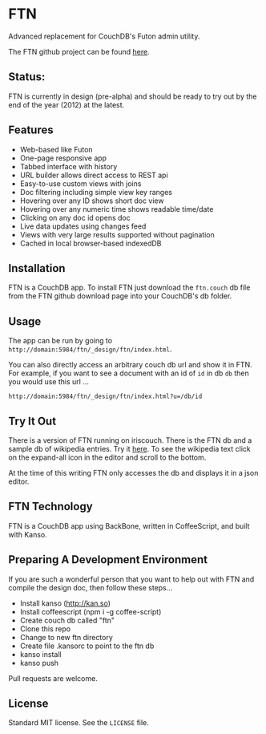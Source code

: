 # FTN
Advanced replacement for CouchDB's Futon admin utility.

The FTN github project can be found [here](https://github.com/mark-hahn/ftn).

## Status:

FTN is currently in design (pre-alpha) and should be ready to try out by the end of the year (2012) at the latest.

## Features
 
- Web-based like Futon
- One-page responsive app
- Tabbed interface with history
- URL builder allows direct access to REST api
- Easy-to-use custom views with joins
- Doc filtering including simple view key ranges
- Hovering over any ID shows short doc view
- Hovering over any numeric time shows readable time/date
- Clicking on any doc id opens doc
- Live data updates using changes feed
- Views with very large results supported without pagination
- Cached in local browser-based indexedDB
 
## Installation

FTN is a CouchDB app. To install FTN just download the `ftn.couch` db file from the FTN github download page into your CouchDB's db folder.

## Usage

The app can be run by going to `http://domain:5984/ftn/_design/ftn/index.html`.

You can also directly access an arbitrary couch db url and show it in FTN.  For example, if you want to see a document with an id of `id` in db `db` then you would use this url ...

    http://domain:5984/ftn/_design/ftn/index.html?u=/db/id
    
## Try It Out

There is a version of FTN running on iriscouch.  There is the FTN db and a sample db of wikipedia entries.  Try it [here](https://mark-hahn.iriscouch.com:6984/ftn/_design/ftn/index.html?u=/wiki/455b0608d708244c51de1ef6ccc24e65).  To see the wikipedia text click on the expand-all icon in the editor and scroll to the bottom.

At the time of this writing FTN only accesses the db and displays it in a json editor.

## FTN Technology

FTN is a CouchDB app using BackBone, written in CoffeeScript, and built with Kanso.

## Preparing A Development Environment

If you are such a wonderful person that you want to help out with FTN and compile the design doc, then follow these steps...

- Install kanso (http://kan.so)
- Install coffeescript (npm i -g coffee-script)
- Create couch db called "ftn"
- Clone this repo
- Change to new ftn directory
- Create file .kansorc to point to the ftn db
- kanso install
- kanso push

Pull requests are welcome.

## License

Standard MIT license.  See the `LICENSE` file.
